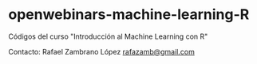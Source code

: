 # openwebinars-machine-learning-R
Códigos del curso "Introducción al Machine Learning con R"  

Contacto: Rafael Zambrano López
rafazamb@gmail.com